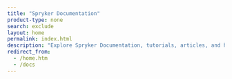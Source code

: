 ```yaml
---
title: "Spryker Documentation"
product-type: none
search: exclude
layout: home
permalink: index.html
description: "Explore Spryker Documentation, tutorials, articles, and how-to guides for mastering Spryker products. Start building confidently with expert resources."
redirect_from:
  - /home.htm
  - /docs
---
```

